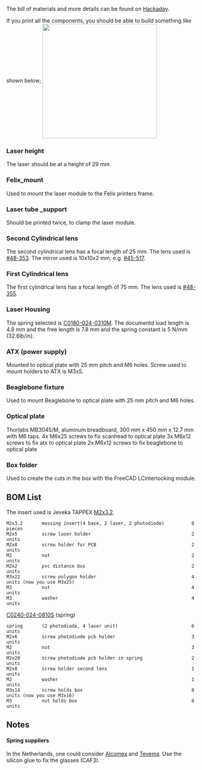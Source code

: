 The bill of materials and more details can be found on [Hackaday](https://hackaday.io/project/21933-open-hardware-fast-high-resolution-laser).

If you print all the components, you should be able to build something like shown below;
<img src="https://cdn.hackaday.io/images/7106161566426847098.jpg" align="center" height="300"/>


### Laser height
The laser should be at a height of 29 mm.

### Felix_mount
Used to mount the laser module to the Felix printers frame. 

### Laser tube _support
Should be printed twice, to clamp the laser module.

### Second Cylindrical lens
The second cylindrical lens has a focal length of 25 mm. The lens used is [#48-353](https://www.edmundoptics.com/p/125mm-dia-x-25mm-fl-mgfsub2sub-coated-cylinder-lens/8601/).
The mirror used is 10x10x2 mm, e.g. [#45-517](https://www.edmundoptics.com/p/10-x-10mm-enhanced-aluminum-4-6lambda-mirror/6013/).

### First Cylindrical lens
The first cylindrical lens has a focal length of 75 mm. The lens used is [#48-355](https://www.edmundoptics.com/p/125mm-dia-x-75mm-fl-mgfsub2sub-coated-cylinder-lens/8603/). 

### Laser Housing
The spring selected is [C0180-024-0310M](https://www.asraymond.com/catalog/C01800240310M).
The documentd load length is 4.8 mm and the free length is 7.8 mm and the spring constant is 5 N/mm (32.6lb/in). 

### ATX (power supply)
Mounted to optical plate with 25 mm pitch and M6 holes. Screw used to mount holders to ATX is M3x5.

### Beaglebone fixture
Used to mount Beaglebone to optical plate with 25 mm pitch and M6 holes.

### Optical plate
Thorlabs MB3045/M, aluminum breadboard, 300 mm x 450 mm x 12.7 mm with M6 taps.
4x M6x25 screws to fix scanhead to optical plate
3x M6x12 screws to fix atx to optical plate
2x M6x12 screws to fix beaglebone to optical plate

### Box folder
Used to create the cuts in the box with the FreeCAD LCinterlocking module.

## BOM List
The insert used is Jeveka TAPPEX [M2x3.2](https://www.jeveka.com/nl/catalog/inserts-kato-spirol-ensat-tappex-magneten-magna/tappex-inserts-voor-kunststof/tappex-multisert-inserts-tapxmsm0/tapxmsm00020000/groups/g+c+a+nr+view).
```
M2x3.2       messing insert(4 base, 2 laser, 2 photodiode)          8 pieces 
M2x5         screw laser holder                                     2 units
M2x8         screw holder for PCB                                   2 units
M2           nut                                                    2 units
M2x2         pvc distance bus                                       2 units
M3x22        screw polygon holder                                   4 units (now you use M3x25)
M3           nut                                                    4 units
M3           washer                                                 4 units
```
[C0240-024-0810S](https://www.assocspring.co.uk/round-wire/C0240-024-0810-S) (spring)
```
spring       (2 photodiode, 4 laser unit)                           6 units
M2x6         screw photodiode pcb holder                            3 units
M2           nut                                                    3 units
M2x20        screw photodiode pcb holder in spring                  2 units
M2x8         screw holder second lens                               1 units
M2           washer                                                 1 units
M3x14        screw holds box                                        8 units (now you use M3x16)
M3           nut holds box                                          8 units 
```
## Notes 
#### Spring suppliers
In the Netherlands, one could consider [Alcomex](https://www.alcomex.com) and [Tevema](https://ww.tevema.com).
Use the silicon glue to fix the glasses (CAF3).







